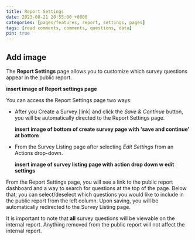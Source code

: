 ```yaml
---
title: Report Settings
date: 2023-08-21 20:55:00 +0800
categories: [pages/features, report, settings, pages]
tags: [read comments, comments, questions, data]
pin: true
---
```


## Add image

The **Report Settings** page allows you to customize which survey questions appear in the public report.  

**insert image of Report settings page**  

You can access the Report Settings page two ways:
- After you Create a Survey [link] and click the *Save & Continue* button, you will be automatically directed to the Report Settings page.
  
  **insert image of bottom of create survey page with 'save and continue' at bottom**

- From the Survey Listing page after selecting *Edit Settings* from an Actions drop-down.
  
  **insert image of survey listing page with action drop down w edit settings**

From the Report Settings page, you will see a link to the public report dashboard and a way to search for questions at the top of the page. Below that, you can select/deselect which questions you would like to include in the public report from the left column. Upon saving, you will be automatically redirected to the Survey Listing page. 

It is important to note that **all** survey questions will be viewable on the internal report. Anything removed from the public report will not affect the internal report. 



